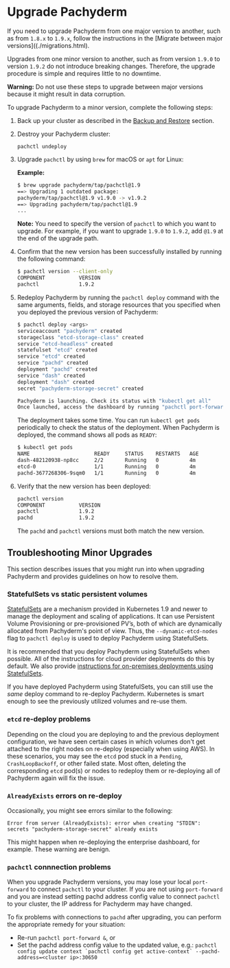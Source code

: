 # Upgrade Pachyderm

If you need to upgrade Pachyderm from one major version
to another, such as from `1.8.x` to `1.9.x`, follow the
instructions in the [Migrate between major versions]((./migrations.html).

Upgrades from one minor version to another, such as from version `1.9.0` to
version `1.9.2` do not introduce breaking changes. Therefore, the upgrade
procedure is simple and requires little to no downtime.

**Warning:** Do not use these steps to upgrade between major versions because
it might result in data corruption.

To upgrade Pachyderm to a minor version, complete the following steps:

1. Back up your cluster as described in the [Backup and Restore](./backup_restore.html#general-backup-procedure)
section.

1. Destroy your Pachyderm cluster:

   ```
   pachctl undeploy
   ```

1. Upgrade `pachctl` by using `brew` for macOS or `apt` for Linux:

   **Example:**

   ```bash
   $ brew upgrade pachyderm/tap/pachctl@1.9
   ==> Upgrading 1 outdated package:
   pachyderm/tap/pachctl@1.9 v1.9.0 -> v1.9.2
   ==> Upgrading pachyderm/tap/pachctl@1.9
   ...
   ```

   **Note:** You need to specify the version of `pachctl` to which
   you want to upgrade. For example, if you want to upgrade `1.9.0` to
   `1.9.2`, add `@1.9` at the end of the upgrade path.

1. Confirm that the new version has been successfully installed by running
the following command:

   ```sh
   $ pachctl version --client-only
   COMPONENT           VERSION
   pachctl             1.9.2
   ```

1. Redeploy Pachyderm by running the `pachctl deploy` command
with the same arguments, fields, and storage resources
that you specified when you deployed the previous version
of Pachyderm:

   ```sh
   $ pachctl deploy <args>
   serviceaccount "pachyderm" created
   storageclass "etcd-storage-class" created
   service "etcd-headless" created
   statefulset "etcd" created
   service "etcd" created
   service "pachd" created
   deployment "pachd" created
   service "dash" created
   deployment "dash" created
   secret "pachyderm-storage-secret" created

   Pachyderm is launching. Check its status with "kubectl get all"
   Once launched, access the dashboard by running "pachctl port-forward"
   ```

   The deployment takes some time. You can run `kubectl get pods` periodically
   to check the status of the deployment. When Pachyderm is deployed, the command
   shows all pods as `READY`:


   ```sh
   $ kubectl get pods
   NAME                     READY     STATUS    RESTARTS   AGE
   dash-482120938-np8cc     2/2       Running   0          4m
   etcd-0                   1/1       Running   0          4m
   pachd-3677268306-9sqm0   1/1       Running   0          4m
   ```

1. Verify that the new version has been deployed:

   ```sh
   pachctl version
   COMPONENT           VERSION
   pachctl             1.9.2
   pachd               1.9.2
   ```

   The `pachd` and `pachctl` versions must both match the new version.

## Troubleshooting Minor Upgrades

<!-- We might want to move this section to Troubleshooting -->

This section describes issues that you might run into when
upgrading Pachyderm and provides guidelines on how to resolve
them.

### StatefulSets vs static persistent volumes

[StatefulSets](https://kubernetes.io/docs/concepts/workloads/controllers/statefulset/) are a mechanism provided in Kubernetes 1.9 and newer to manage the deployment and scaling of applications. 
It can use Persistent Volume Provisioning or pre-provisioned PV’s,
both of which are dynamically allocated from Pachyderm's point of view.
Thus, the `--dynamic-etcd-nodes` flag to `pachctl deploy` is used to deploy Pachyderm using StatefulSets.

It is recommended that you deploy Pachyderm using StatefulSets when possible. 
All of the instructions for cloud provider deployments do this by default.
We also provide [instructions for on-premises deployments using StatefulSets](http://docs.pachyderm.io/en/latest/deployment/on_premises.html#statefulsets).

If you have deployed Pachyderm using StatefulSets, 
you can still use the *same* deploy command to re-deploy Pachyderm. 
Kubernetes is smart enough to see the previously utilized volumes and re-use them.

### `etcd` re-deploy problems

Depending on the cloud you are deploying to and the previous deployment configuration, 
we have seen certain cases in which volumes don't get attached to the right nodes on re-deploy (especially when using AWS). 
In these scenarios, you may see the `etcd` pod stuck in a `Pending`, `CrashLoopBackoff`, or other failed state. 
Most often, deleting the corresponding `etcd` pod(s) or nodes to redeploy them 
or re-deploying all of Pachyderm again will fix the issue. 

### `AlreadyExists` errors on re-deploy

Occasionally, you might see errors similar to the following:

```
Error from server (AlreadyExists): error when creating "STDIN": secrets "pachyderm-storage-secret" already exists
```

This might happen when re-deploying the enterprise dashboard, for example. These warning are benign.

### `pachctl` connnection problems

When you upgrade Pachyderm versions, you may lose your local `port-forward` to connect `pachctl` to your cluster. 
If you are not using `port-forward` and you are instead setting pachd address config value to connect `pachctl` to your cluster, 
the IP address for Pachyderm may have changed. 

To fix problems with connections to `pachd` after upgrading, you can perform the appropriate remedy for your situation:

- Re-run `pachctl port-forward &`, or
- Set the pachd address config value to the updated value, e.g.: ```pachctl config update context `pachctl config get active-context` --pachd-address=<cluster ip>:30650```










